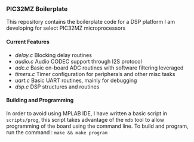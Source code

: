 ### PIC32MZ Boilerplate

This repository contains the boilerplate code for a DSP platform I am developing for select PIC32MZ microprocessors

#### Current Features

- *delay.c* Blocking delay routines
- *audio.c* Audio CODEC support through I2S protocol
- *adc.c* Basic on-board ADC routines with software filtering leveraged
- *timers.c* Timer configuration for peripherals and other misc tasks
- *uart.c* Basic UART routines, mainly for debugging
- *dsp.c* DSP structures and routines

#### Building and Programming

In order to avoid using MPLAB IDE, I have written a basic script in `scripts/prog`, this script takes advantage of the `mdb` tool to allow programming of the board using the command line. To build and program, run the command : `make && make program`
